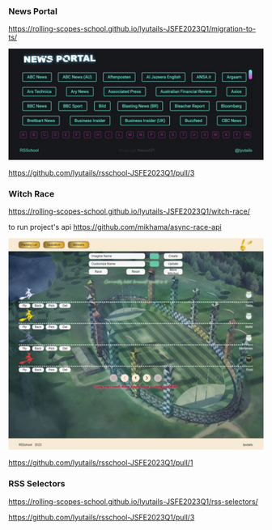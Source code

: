 ### News Portal

https://rolling-scopes-school.github.io/lyutails-JSFE2023Q1/migration-to-ts/

<img src="./screenshot_news-portal.JPG">

https://github.com/lyutails/rsschool-JSFE2023Q1/pull/3

### Witch Race

https://rolling-scopes-school.github.io/lyutails-JSFE2023Q1/witch-race/

to run project's api https://github.com/mikhama/async-race-api

<img src="./screenshot_witch-race.png">

https://github.com/lyutails/rsschool-JSFE2023Q1/pull/1

### RSS Selectors

https://rolling-scopes-school.github.io/lyutails-JSFE2023Q1/rss-selectors/

https://github.com/lyutails/rsschool-JSFE2023Q1/pull/3